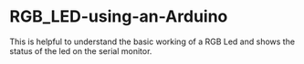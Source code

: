 # RGB_LED-using-an-Arduino
This is helpful to understand the basic working of a RGB Led and shows the status of the led on the serial monitor.
